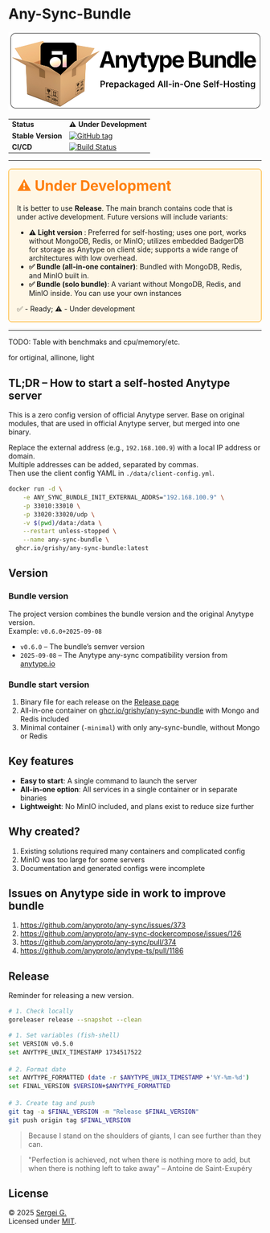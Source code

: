 # Any-Sync-Bundle

<p align="center">
  <img src="./docs/logo.png" width="550">
</p>

<p align="center">
  <table align="center">
    <tr>
      <td><strong>Status</strong></td>
      <td><b>⚠️ Under Development</b></td>
    </tr>
    <tr>
      <td><strong>Stable Version</strong></td>
      <td><a href="https://github.com/grishy/any-sync-bundle/tags"><img src="https://img.shields.io/github/v/tag/grishy/any-sync-bundle" alt="GitHub tag"></a></td>
    </tr>
    <tr>
      <td><strong>CI/CD</strong></td>
      <td><a href="https://github.com/grishy/any-sync-bundle/actions"><img src="https://github.com/grishy/any-sync-bundle/actions/workflows/release.yml/badge.svg" alt="Build Status"></a></td>
    </tr>
  </table>
</p>

---

<div style="border: 1px solid #ffa500; background-color: #fff7e6; padding: 16px; border-radius: 6px; margin: 16px 0;">
  <h1 style="margin-top: 0; color: #ff7f0e;">⚠️ Under Development</h1>
  <p>It is better to use <b>Release</b>. The main branch contains code that is under active development. Future versions will include variants:</p>
  <ul>
    <li><strong>⚠️ Light version </strong>: Preferred for self-hosting; uses one port, works without MongoDB, Redis, or MinIO; utilizes embedded BadgerDB for storage as Anytype on client side; supports a wide range of architectures with low overhead.</li>
    <li><strong>✅ Bundle (all-in-one container)</strong>: Bundled with MongoDB, Redis, and MinIO built in.</li>
    <li><strong>✅ Bundle (solo bundle)</strong>: A variant without MongoDB, Redis, and MinIO inside. You can use your own instances</li>
  </ul>
  ✅ - Ready; ⚠️ - Under development
</div>

---

TODO: Table with benchmaks and cpu/memory/etc.

for ortiginal, allinone, light

## TL;DR – How to start a self-hosted Anytype server

This is a zero config version of official Anytype server. Base on original modules, that are used in official Anytype server, but merged into one binary.

Replace the external address (e.g., `192.168.100.9`) with a local IP address or domain.  
Multiple addresses can be added, separated by commas.  
Then use the client config YAML in `./data/client-config.yml`.

```sh
docker run -d \
    -e ANY_SYNC_BUNDLE_INIT_EXTERNAL_ADDRS="192.168.100.9" \
    -p 33010:33010 \
    -p 33020:33020/udp \
    -v $(pwd)/data:/data \
    --restart unless-stopped \
    --name any-sync-bundle \
  ghcr.io/grishy/any-sync-bundle:latest
```

## Version

### Bundle version

The project version combines the bundle version and the original Anytype version.  
Example: `v0.6.0+2025-09-08`

- `v0.6.0` – The bundle’s semver version
- `2025-09-08` – The Anytype any-sync compatibility version from [anytype.io](https://puppetdoc.anytype.io/api/v1/prod-any-sync-compatible-versions/)

### Bundle start version

1. Binary file for each release on the [Release page](https://github.com/grishy/any-sync-bundle/releases)
2. All-in-one container on [ghcr.io/grishy/any-sync-bundle](https://github.com/grishy/any-sync-bundle/pkgs/container/any-sync-bundle) with Mongo and Redis included
3. Minimal container (`-minimal`) with only any-sync-bundle, without Mongo or Redis

## Key features

- **Easy to start**: A single command to launch the server
- **All-in-one option**: All services in a single container or in separate binaries
- **Lightweight**: No MinIO included, and plans exist to reduce size further

## Why created?

1. Existing solutions required many containers and complicated config
2. MinIO was too large for some servers
3. Documentation and generated configs were incomplete

## Issues on Anytype side in work to improve bundle

1. https://github.com/anyproto/any-sync/issues/373
2. https://github.com/anyproto/any-sync-dockercompose/issues/126
3. https://github.com/anyproto/any-sync/pull/374
4. https://github.com/anyproto/anytype-ts/pull/1186

## Release

Reminder for releasing a new version.

```sh
# 1. Check locally
goreleaser release --snapshot --clean
```

```sh
# 1. Set variables (fish-shell)
set VERSION v0.5.0
set ANYTYPE_UNIX_TIMESTAMP 1734517522

# 2. Format date
set ANYTYPE_FORMATTED (date -r $ANYTYPE_UNIX_TIMESTAMP +'%Y-%m-%d')
set FINAL_VERSION $VERSION+$ANYTYPE_FORMATTED

# 3. Create tag and push
git tag -a $FINAL_VERSION -m "Release $FINAL_VERSION"
git push origin tag $FINAL_VERSION
```

> Because I stand on the shoulders of giants, I can see further than they can.

> "Perfection is achieved, not when there is nothing more to add, but when there is nothing left to take away" – Antoine de Saint-Exupéry

## License

© 2025 [Sergei G.](https://github.com/grishy)  
Licensed under [MIT](./LICENSE).

